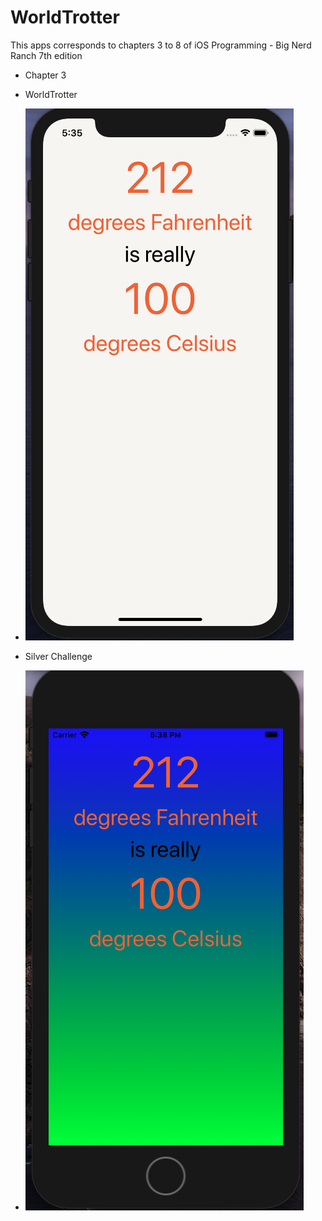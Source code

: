 # WorldTrotter 

This apps corresponds to chapters 3 to 8 of
iOS Programming - Big Nerd Ranch 7th edition

- Chapter 3 

- WorldTrotter
- ![World Trotter](https://github.com/Reddyforcode/iOS-train---WorldTrotter/blob/master/chapter3.png)


- Silver Challenge
- ![Silver Challenge](https://github.com/Reddyforcode/iOS-train---WorldTrotter/blob/master/chapter3-silverChallenge.png)

